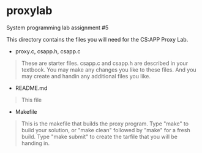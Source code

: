 # proxylab
System programming lab assignment #5

This directory contains the files you will need for the CS:APP Proxy Lab.

* proxy.c, csapp.h, csapp.c
>    These are starter files.  csapp.c and csapp.h are described in
>    your textbook. You may make any changes you like to these files.
>    And you may create and handin any additional files you like.

* README.md
>    This file

* Makefile
>    This is the makefile that builds the proxy program.
>    Type "make" to build your solution, or "make clean" followed
>    by "make" for a fresh build. Type "make submit" to create the tarfile
>    that you will be handing in.
